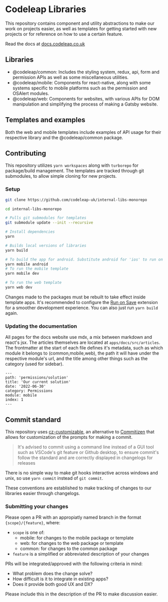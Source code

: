 # Codeleap Libraries

This repository contains component and utility abstractions to make our work on projects easier, as well as templates for getting started with new projects or for reference on how to use a certain feature.

Read the docs at [docs.codeleap.co.uk](http://docs.codeleap.co.uk/)

## Libraries

- @codeleap/common: Includes the styling system, redux, api, form and permission APIs as well as some miscellaneous utilities.
- @codeleap/mobile: Components for react-native, along with some systems specific to mobile platforms such as the permission and OSAlert modules.
- @codeleap/web: Components for websites, with various APIs for DOM manipulation and simplifying the process of making a Gatsby website.

## Templates and examples

Both the web and mobile templates include examples of API usage for their respective library and the @codeleap/common package.

## Contributing

This repository utilizes `yarn workspaces` along with `turborepo` for package/build management. The templates are tracked through git submodules, to allow simple cloning for new projects.

### Setup

```bash
git clone https://github.com/codeleap-uk/internal-libs-monorepo

cd internal-libs-monorepo

# Pulls git submodules for templates
git submodule update --init --recursive

# Install dependencies
yarn

# Builds local versions of libraries
yarn build

# To build the app for android. Substitute android for 'ios' to run on apple devices
yarn mobile android
# To run the mobile template
yarn mobile dev

# To run the web template
yarn web dev
```

Changes made to the packages must be rebuilt to take effect inside template apps. It's recommended to configure the [Run on Save](https://marketplace.visualstudio.com/items?itemName=pucelle.run-on-save) extension for a smoother development experience. You can also just run `yarn build` again.

### Updating the documentation

All pages for the docs website use mdx, a mix between markdown and react's jsx. The articles themselves are located at `apps/docs/src/articles`. The frontmatter at the start of each file defines it's metadata, such as which module it belongs to (common,mobile,web), the path it will have under the respective module's url, and the title among other things such as the category (used for sidebar).

```mdx
---
path: 'permissions/solution'
title: 'Our current solution'
date: '2022-06-30'
category: Permissions
module: mobile
index: 1
---
```

## Commit standard

This repository uses [cz-customizable](https://github.com/leoforfree/cz-customizable), an alternative to [Commitizen](https://github.com/commitizen/cz-cli) that allows for customization of the prompts for making a commit.

> It's advised to commit using a command line instead of a GUI tool such as VSCode's git feature or Github desktop, to ensure commit's follow the standard and are correctly displayed in changelogs for releases

There is no simple way to make git hooks interactive across windows and unix, so use `yarn commit` instead of `git commit`. 

These conventions are established to make tracking of changes to our libraries easier through changelogs.
### Submitting your changes

Please open a PR with an appropiatly named branch in the format `{scope}/{feature}`, where:

- `scope` is one of:
  - mobile: for changes to the mobile package or template
  - web: for changes to the web package or template
  - common: for changes to the common package
- `feature` is a simplified or abbreviated description of your changes

PRs will be integrated/approved with the following criteria in mind:

- What problem does the change solve?
- How difficult is it to integrate in existing apps?
- Does it provide both good UX and DX?

Please include this in the description of the PR to make discussion easier. 
